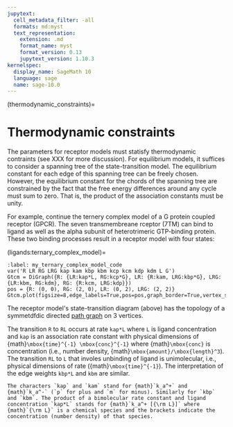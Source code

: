 ```yaml
---
jupytext:
  cell_metadata_filter: -all
  formats: md:myst
  text_representation:
    extension: .md
    format_name: myst
    format_version: 0.13
    jupytext_version: 1.10.3
kernelspec:
  display_name: SageMath 10
  language: sage
  name: sage-10.0
---
```


(thermodynamic_constraints)=
# Thermodynamic constraints

The parameters for receptor models must statisfy thermodynamic contraints (see XXX for more discussion).  For equilibrium models, it suffices to consider a spanning tree of the state-transition model.  The equilibrium constant for each edge of this spanning tree can be freely chosen.  However, the equilibrium constant for the chords of the spanning tree are constrained by the fact that the free energy differences around any cycle must sum to zero.  That is, the product of the association constants must be unity.

For example, continue the ternery complex model of a G protein coupled receptor (GPCR).  The seven transmembreane rceptor (7TM) can bind to ligand as well as the alpha subunit of heterotrimeric GTP-binding protein.  These two binding processes result in a receptor model with four states: 


(ligands:ternary_complex_model)=

```{code-cell}
:label: my_ternary_complex_model_code
var('R LR RG LRG kap kam kbp kbm kcp kcm kdp kdm L G')
Gtcm = DiGraph({R: {LR:kap*L, RG:kcp*G}, LR: {R:kam, LRG:kbp*G}, LRG: {LR:kbm, RG:kdm}, RG: {R:kcm, LRG:kdp}})
pos = {R: (0, 0), RG: (2, 0), LR: (0, 2), LRG: (2, 2)}
Gtcm.plot(figsize=8,edge_labels=True,pos=pos,graph_border=True,vertex_size=1000)
```

The receptor model's state-transition diagram (above) has the topology of a symmetdfdic directed [path graph](example_graphs:path_graph) on 3 vertices. 

The transition `R` to `RL` occurs at rate `kap*L` where `L` is ligand concentration and `kap` is an association rate constant with physical dimensions of {math}`\mbox{time}^{-1} \mbox{conc}^{-1}` where {math}`\mbox{conc}` is concentration (i.e., number density, {math}`\mbox{amount}/\mbox{length}^3`). The transition `RL` to `L` that involes unbinding of ligand is unimolecular, i.e., physical dimensions of rate ({math}`\mbox{time}^{-1}`).  The interpretation of the edge weights `kbp*L` and `kbm` are similar. 

```{note}
The characters `kap` and `kam` stand for {math}`k_a^+` and {math}`k_a^-` (`p` for plus and `m` for minus). Similarly for `kbp` and `kbm`. The product of a bimolecular rate constant and ligand concentration `kap*L` stands for {math}`k_a^+ [{\rm L}]` where {math}`{\rm L}` is a chemical species and the brackets indicate the concentration (number density) of that species. 
```


